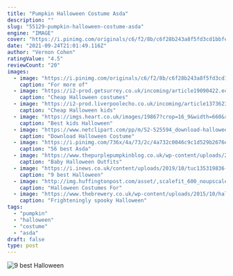 ```yaml
---
title: "Pumpkin Halloween Costume Asda"
description: ""
slug: "55129-pumpkin-halloween-costume-asda"
engine: "IMAGE"
cover: "https://i.pinimg.com/originals/c6/f2/8b/c6f28b243a8f5fd3cd1bbfed6f2e4874.png"
date: "2021-09-24T21:01:49.116Z"
author: "Vernon Cohen"
ratingValue: "4.5"
reviewCount: "20"
images:
  - image: "https://i.pinimg.com/originals/c6/f2/8b/c6f28b243a8f5fd3cd1bbfed6f2e4874.png"
    caption: "For more of"
  - image: "https://i2-prod.getsurrey.co.uk/incoming/article19090422.ece/ALTERNATES/s615b/1_Pink-Star-Entry-Witch.png"
    caption: "Cheap Halloween costumes"
  - image: "https://i2-prod.liverpoolecho.co.uk/incoming/article13736237.ece/ALTERNATES/s615b/download.jpg"
    caption: "Cheap Halloween kids"
  - image: "https://imgs.heart.co.uk/images/19867?crop=16_9&width=660&relax=1&signature=BEKj-f4n815P6TvTq17Z-ubswdY="
    caption: "Best kids Halloween"
  - image: "https://www.netclipart.com/pp/m/52-525594_download-halloween-costume-png-clipart-.png"
    caption: "Download Halloween Costume"
  - image: "https://i.pinimg.com/736x/4a/73/2c/4a732c0046c9c1d529b2676ec886f8d7--girls-fancy-dresses-witch-costumes.jpg"
    caption: "56 best Asda"
  - image: "https://www.thepurplepumpkinblog.co.uk/wp-content/uploads/2014/10/Baby-Halloween-Outfits.png"
    caption: "Baby Halloween Outfits"
  - image: "https://i.inews.co.uk/content/uploads/2019/10/tuc135319836-Orange_R_Z002A.jpg"
    caption: "9 best Halloween"
  - image: "http://img.huffingtonpost.com/asset/,scalefit_600_noupscale/57ed12781a0000de085b5aa7.png"
    caption: "Halloween Costumes For"
  - image: "https://www.thebrewery.co.uk/wp-content/uploads/2015/10/halloween-pumpkin-with-smoke.jpg"
    caption: "Frighteningly spooky Halloween"
tags:
  - "pumpkin"
  - "halloween"
  - "costume"
  - "asda"
draft: false
type: post
---
```



![9 best Halloween](https://i.inews.co.uk/content/uploads/2019/10/tuc135319836-Orange_R_Z002A.jpg "9 best Halloween")


<!--inArticleAds-->

<!--galleryOne-->


<!--inArticleAds-->

<!--galleryTwo-->


<!--galleryThree-->

